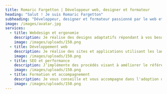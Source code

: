```yaml
---
title: Romaric Fargetton | Développeur web, designer et formateur
heading: "Salut ! Je suis Romaric Fargetton"
subheading: "Développeur, designer et formateur passionné par le web et ses technologies, je réalise applications et sites web avec un seul objectif en tête: une expérience intuitive, rapide et élégante."
image: /images/avatar.jpg
services:
  - title: Webdesign et ergonomie
    description: Je réalise des designs adaptatifs répondant à vos besoins et aux fonctionnalités du produit.
    image: /images/uploads/150.png
  - title: Développement web
    description: Je réalise des sites et applications utilisant les langages du web, notamment grâce à des librairies comme React.
    image: /images/uploads/150.png
  - title: SEO et performance
    description: J’implémente des procédés visant à améliorer le référencement, la performance et à assurer le respect des bonnes pratiques.
    image: /images/uploads/150.png  
  - title: Formation et accompagnement
    description: Je vous conseille et vous accompagne dans l'adoption de nouvelles pratiques, outils ou CMS.
    image: /images/uploads/150.png    
---
```

